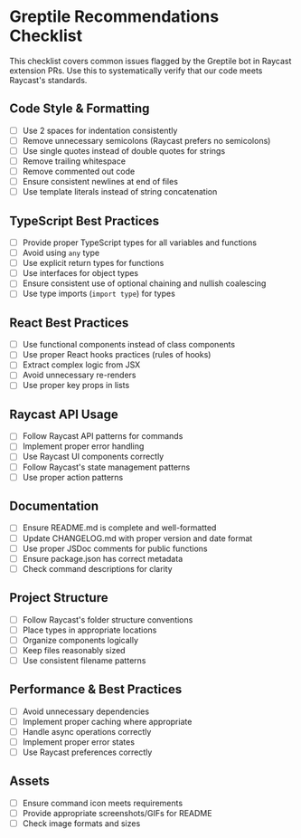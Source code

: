 # Greptile Recommendations Checklist

This checklist covers common issues flagged by the Greptile bot in Raycast extension PRs. Use this to systematically verify that our code meets Raycast's standards.

## Code Style & Formatting

- [ ] Use 2 spaces for indentation consistently
- [ ] Remove unnecessary semicolons (Raycast prefers no semicolons)
- [ ] Use single quotes instead of double quotes for strings 
- [ ] Remove trailing whitespace
- [ ] Remove commented out code
- [ ] Ensure consistent newlines at end of files
- [ ] Use template literals instead of string concatenation

## TypeScript Best Practices

- [ ] Provide proper TypeScript types for all variables and functions
- [ ] Avoid using `any` type
- [ ] Use explicit return types for functions
- [ ] Use interfaces for object types
- [ ] Ensure consistent use of optional chaining and nullish coalescing
- [ ] Use type imports (`import type`) for types

## React Best Practices

- [ ] Use functional components instead of class components
- [ ] Use proper React hooks practices (rules of hooks)
- [ ] Extract complex logic from JSX
- [ ] Avoid unnecessary re-renders
- [ ] Use proper key props in lists

## Raycast API Usage

- [ ] Follow Raycast API patterns for commands
- [ ] Implement proper error handling
- [ ] Use Raycast UI components correctly
- [ ] Follow Raycast's state management patterns
- [ ] Use proper action patterns

## Documentation

- [ ] Ensure README.md is complete and well-formatted
- [ ] Update CHANGELOG.md with proper version and date format
- [ ] Use proper JSDoc comments for public functions
- [ ] Ensure package.json has correct metadata
- [ ] Check command descriptions for clarity

## Project Structure

- [ ] Follow Raycast's folder structure conventions
- [ ] Place types in appropriate locations
- [ ] Organize components logically
- [ ] Keep files reasonably sized
- [ ] Use consistent filename patterns

## Performance & Best Practices

- [ ] Avoid unnecessary dependencies
- [ ] Implement proper caching where appropriate
- [ ] Handle async operations correctly
- [ ] Implement proper error states
- [ ] Use Raycast preferences correctly

## Assets

- [ ] Ensure command icon meets requirements
- [ ] Provide appropriate screenshots/GIFs for README
- [ ] Check image formats and sizes 